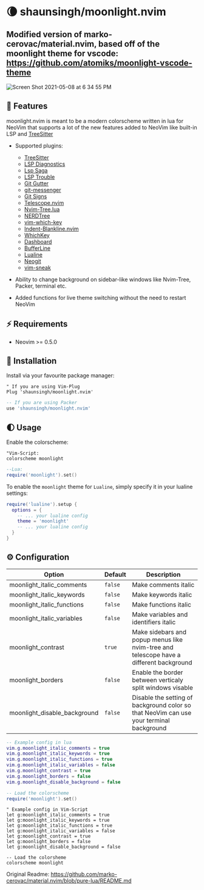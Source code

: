 # 🌘 shaunsingh/moonlight.nvim

## Modified version of marko-cerovac/material.nvim, based off of the moonlight theme for vscode: https://github.com/atomiks/moonlight-vscode-theme

![Screen Shot 2021-05-08 at 6 34 55 PM](https://user-images.githubusercontent.com/71196912/117555317-2f16b900-b02c-11eb-817c-f7e828c4abc0.png)

## 🌠 Features

moonlight.nvim is meant to be a modern colorscheme written in lua for NeoVim that supports a lot of the new features
added to NeoVim like built-in LSP and [TreeSitter](https://github.com/nvim-treesitter/nvim-treesitter)

+ Supported plugins:
    + [TreeSitter](https://github.com/nvim-treesitter/nvim-treesitter)
    + [LSP Diagnostics](https://neovim.io/doc/user/lsp.html)
    + [Lsp Saga](https://github.com/glepnir/lspsaga.nvim)
    + [LSP Trouble](https://github.com/folke/lsp-trouble.nvim)
    + [Git Gutter](https://github.com/airblade/vim-gitgutter)
    + [git-messenger](https://github.com/rhysd/git-messenger.vim)
    + [Git Signs](https://github.com/lewis6991/gitsigns.nvim)
    + [Telescope.nvim](https://github.com/nvim-telescope/telescope.nvim)
    + [Nvim-Tree.lua](https://github.com/kyazdani42/nvim-tree.lua)
    + [NERDTree](https://github.com/preservim/nerdtree)
    + [vim-which-key](https://github.com/liuchengxu/vim-which-key)
    + [Indent-Blankline.nvim](https://github.com/lukas-reineke/indent-blankline.nvim)
    + [WhichKey](https://github.com/liuchengxu/vim-which-key)
    + [Dashboard](https://github.com/glepnir/dashboard-nvim)
    + [BufferLine](https://github.com/akinsho/nvim-bufferline.lua)
    + [Lualine](https://github.com/hoob3rt/lualine.nvim)
    + [Neogit](https://github.com/TimUntersberger/neogit)
    + [vim-sneak](https://github.com/justinmk/vim-sneak)

+ Ability to change background on sidebar-like windows like Nvim-Tree, Packer, terminal etc.

+ Added functions for live theme switching without the need to restart NeoVim

## ⚡️ Requirements

+ Neovim >= 0.5.0

## 🌙 Installation

Install via your favourite package manager:
```vim
" If you are using Vim-Plug
Plug 'shaunsingh/moonlight.nvim'
```

```lua
-- If you are using Packer
use 'shaunsingh/moonlight.nvim'
```

## 🌓 Usage

Enable the colorscheme:
```vim 
"Vim-Script:
colorscheme moonlight
```

```lua
--Lua:
require('moonlight').set()
```

To enable the `moonlight` theme for `Lualine`, simply specify it in your lualine settings:

```lua
require('lualine').setup {
  options = {
    -- ... your lualine config
    theme = 'moonlight'
    -- ... your lualine config
  }
}
```

## ⚙️ Configuration


| Option                              | Default     | Description                                                                                                                                                     |
| ----------------------------------- | ----------- | --------------------------------------------------------------------------------------------------------------------------------------------------------------- |
| moonlight_italic_comments            | `false`     | Make comments italic                                                                                                                                            |
| moonlight_italic_keywords            | `false`     | Make keywords italic                                                                                                                                            |
| moonlight_italic_functions           | `false`     | Make functions italic                                                                                                                                           |
| moonlight_italic_variables           | `false`     | Make variables and identifiers italic                                                                                                                           |
| moonlight_contrast                   | `true`      | Make sidebars and popup menus like nvim-tree and telescope have a different background                                                                                       |
| moonlight_borders                    | `false`     | Enable the border between verticaly split windows visable
| moonlight_disable_background         | `false`     | Disable the setting of background color so that NeoVim can use your terminal background

```lua
-- Example config in lua
vim.g.moonlight_italic_comments = true
vim.g.moonlight_italic_keywords = true
vim.g.moonlight_italic_functions = true
vim.g.moonlight_italic_variables = false
vim.g.moonlight_contrast = true
vim.g.moonlight_borders = false 
vim.g.moonlight_disable_background = false

-- Load the colorscheme
require('moonlight').set()
```

```vim
" Example config in Vim-Script
let g:moonlight_italic_comments = true
let g:moonlight_italic_keywords = true
let g:moonlight_italic_functions = true
let g:moonlight_italic_variables = false
let g:moonlight_contrast = true
let g:moonlight_borders = false 
let g:moonlight_disable_background = false

-- Load the colorsheme
colorscheme moonlight
```

Original Readme: https://github.com/marko-cerovac/material.nvim/blob/pure-lua/README.md

